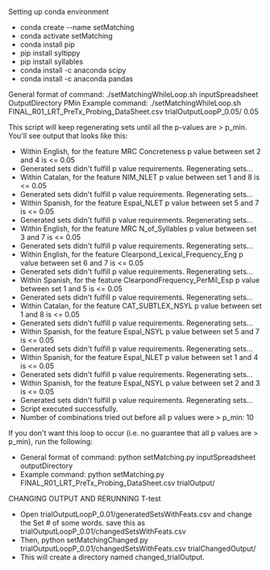 Setting up conda environment
- conda create --name setMatching
- conda activate setMatching
- conda install pip
- pip install syltippy
- pip install syllables
- conda install -c anaconda scipy
- conda install -c anaconda pandas



General format of command: ./setMatchingWhileLoop.sh inputSpreadsheet OutputDirectory PMin
Example command: ./setMatchingWhileLoop.sh FINAL_R01_LRT_PreTx_Probing_DataSheet.csv trialOutputLoopP_0.05/ 0.05

This script will keep regenerating sets until all the p-values are > p_min. You'll see output that looks like this:
- Within English, for the feature MRC Concreteness p value between set 2 and 4 is <= 0.05
- Generated sets didn't fulfill p value requirements. Regenerating sets...
- Within Catalan, for the feature NIM_NLET p value between set 1 and 8 is <= 0.05
- Generated sets didn't fulfill p value requirements. Regenerating sets...
- Within Spanish, for the feature Espal_NLET p value between set 5 and 7 is <= 0.05
- Generated sets didn't fulfill p value requirements. Regenerating sets...
- Within English, for the feature MRC N_of_Syllables p value between set 3 and 7 is <= 0.05
- Generated sets didn't fulfill p value requirements. Regenerating sets...
- Within English, for the feature Clearpond_Lexical_Frequency_Eng p value between set 6 and 7 is <= 0.05
- Generated sets didn't fulfill p value requirements. Regenerating sets...
- Within Spanish, for the feature ClearpondFrequency_PerMil_Esp p value between set 1 and 5 is <= 0.05
- Generated sets didn't fulfill p value requirements. Regenerating sets...
- Within Catalan, for the feature CAT_SUBTLEX_NSYL p value between set 1 and 8 is <= 0.05
- Generated sets didn't fulfill p value requirements. Regenerating sets...
- Within Spanish, for the feature Espal_NSYL p value between set 5 and 7 is <= 0.05
- Generated sets didn't fulfill p value requirements. Regenerating sets...
- Within Spanish, for the feature Espal_NLET p value between set 1 and 4 is <= 0.05
- Generated sets didn't fulfill p value requirements. Regenerating sets...
- Within Spanish, for the feature Espal_NSYL p value between set 2 and 3 is <= 0.05
- Generated sets didn't fulfill p value requirements. Regenerating sets...
- Script executed successfully.
- Number of combinations tried out before all p values were > p_min: 10


If you don't want this loop to occur (i.e. no guarantee that all p values are > p_min), run the following:
- General format of command: python setMatching.py inputSpreadsheet outputDirectory
- Example command: python setMatching.py FINAL_R01_LRT_PreTx_Probing_DataSheet.csv trialOutput/



CHANGING OUTPUT AND RERUNNING T-test

- Open trialOutputLoopP_0.01/generatedSetsWithFeats.csv and change the Set # of some words. save this as trialOutputLoopP_0.01/changedSetsWithFeats.csv
- Then, python setMatchingChanged.py trialOutputLoopP_0.01/changedSetsWithFeats.csv  trialChangedOutput/
- This will create a directory named changed_trialOutput.